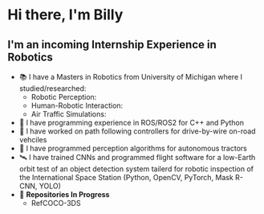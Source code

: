 # Hi there, I'm Billy


## I'm an incoming  Internship Experience in Robotics

* :books: I have a Masters in Robotics from University of Michigan where I studied/researched:
    * Robotic Perception: 
    * Human-Robotic Interaction: 
    * Air Traffic Simulations: 
* :robot: I have programming experience in ROS/ROS2 for C++ and Python
* :car: I have worked on path following controllers for drive-by-wire on-road vehciles
* :tractor: I have programmed perception algorithms for autonomous tractors
* :artificial_satellite: I have trained CNNs and programmed flight software for a low-Earth orbit test of an object detection system tailerd for robotic inspection of the International Space Station (Python, OpenCV, PyTorch, Mask R-CNN, YOLO)
* :wrench: **Repositories In Progress** 
  * RefCOCO-3DS
